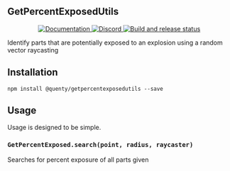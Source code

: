 ## GetPercentExposedUtils
<div align="center">
  <a href="http://quenty.github.io/api/">
    <img src="https://img.shields.io/badge/docs-website-green.svg" alt="Documentation" />
  </a>
  <a href="https://discord.gg/mhtGUS8">
    <img src="https://img.shields.io/badge/discord-nevermore-blue.svg" alt="Discord" />
  </a>
  <a href="https://github.com/Quenty/NevermoreEngine/actions">
    <img src="https://github.com/Quenty/NevermoreEngine/actions/workflows/build.yml/badge.svg" alt="Build and release status" />
  </a>
</div>

Identify parts that are potentially exposed to an explosion using a random vector raycasting

## Installation
```
npm install @quenty/getpercentexposedutils --save
```

## Usage
Usage is designed to be simple.

### `GetPercentExposed.search(point, radius, raycaster)`
Searches for percent exposure of all parts given

